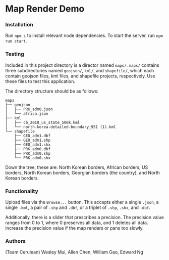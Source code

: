 # Map Render Demo

### Installation
Run `npm i` to install relevant node dependencies. To start the server, run `npm run start`.

### Testing
Included in this project directory is a director named `maps/`. `maps/` contains three subdirectories named `geojson/`, `kml/`, and `shapefile/`, which each contain geojson files, kml files, and shapefile projects, respectively. Use these files to test this application. 

The directory structure should be as follows:
```
maps
├── geojson
│   ├── PRK_adm0.json
│   └── africa.json
├── kml
│   ├── cb_2018_us_state_500k.kml
│   └── north-korea-detailed-boundary_951 (1).kml
└── shapefile
    ├── GEO_adm1.dbf
    ├── GEO_adm1.shp
    ├── GEO_adm1.shx
    ├── PRK_adm0.dbf
    ├── PRK_adm0.shp
    └── PRK_adm0.shx
```

Down the tree, these are: North Korean borders, African borders, US borders, North Korean borders, Georgian borders (the country), and North Korean borders.

### Functionality
Upload files via the `Browse...` button. This accepts either a single `.json`, a single `.kml`, a pair of `.shp` and `.dbf`, or a triplet of `.shp`, `.shx`, and `.dbf`.

Additionally, there is a slider that prescribes a precision. The precision value ranges from 0 to 1, where 0 preserves all data, and 1 deletes all data. Increase the precision value if the map renders or pans too slowly.

### Authors
(Team Cerulean)
Wesley Mui, Allen Chen, William Gao, Edward Ng 